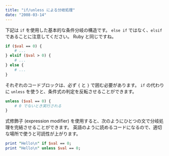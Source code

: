 ```yaml
---
title: "if/unless による分岐処理"
date: "2008-03-14"
---
```


下記は `if` を使用した基本的な条件分岐の構造です。
`else if` ではなく、`elsif` であることに注意してください。
Ruby と同じですね。

~~~ perl
if ($val == 0) {
    # ...
} elsif ($val > 0) {
    # ...
} else {
    # ...
}
~~~

それぞれのコードブロックは、必ず `{` と `}` で囲む必要があります。
`if` の代わりに `unless` を使うと、条件式の判定を反転させることができます。

~~~ perl
unless ($val == 0) {
    # 0 でないとき実行される
}
~~~

式修飾子 (expression modifier) を使用すると、次のようにひとつの文で分岐処理を完結させることができます。
英語のように読めるコードになるので、適切な場所で使うと可読性が上がります。

~~~ perl
print "Hello\n" if $val == 0;
print "Hello\n" unless $val == 0;
~~~

